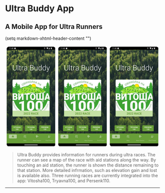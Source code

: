 [//]: <> (This is a comment)

# Ultra Buddy App
## A Mobile App for Ultra Runners

[//]: <> (Image of App)

(setq markdown-xhtml-header-content
"<style type='text/css'>
.column {
    flex: 33.33%;
    padding: 5px;
}
.row {
    display: flex;
}
</style>")

<div class="row">
    <div class="column">
        <img align="center" src="https://github.com/krisibeck/UltraBuddyApp/blob/master/img/home_screen_small.png"/>
    </div>
    <div class="column">
        <img align="center" src="https://github.com/krisibeck/UltraBuddyApp/blob/master/img/home_screen_small.png"/>
    </div>
    <div class="column">
        <img align="center" src="https://github.com/krisibeck/UltraBuddyApp/blob/master/img/home_screen_small.png"/>
    </div>
</div>

> Ultra Buddy provides information for runners during ultra races. 
> The runner can see a map of the race with aid stations along the way.
> By touching an aid station, the runner is shown the distance remaining to that station. 
> More detailed infrmation, such as elevation gain and lost is available also. 
> Three running races are currently integrated into the app: Vitosha100, Tryavna100, and Persenk110.

---
